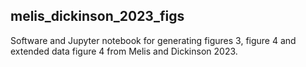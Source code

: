 ## melis_dickinson_2023_figs

Software and Jupyter notebook for generating figures 3, figure 4 and extended data
figure 4 from Melis and Dickinson 2023. 
